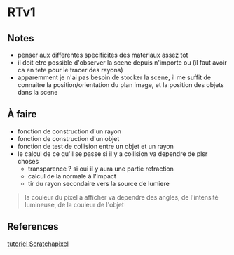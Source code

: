 RTv1
====

Notes
-----
- penser aux differentes specificites des materiaux assez tot
- il doit etre possible d'observer la scene depuis n'importe ou
	(il faut avoir ca en tete pour le tracer des rayons)
- apparemment je n'ai pas besoin de stocker la scene, il me suffit de connaitre
	la position/orientation du plan image, et la position des objets dans la scene

À faire
-------
- fonction de construction d'un rayon
- fonction de construction d'un objet
- fonction de test de collision entre un objet et un rayon
- le calcul de ce qu'il se passe si il y a collision va dependre de plsr choses
	- transparence ? si oui il y aura une partie refraction
	- calcul de la normale à l'impact
	- tir du rayon secondaire vers la source de lumiere

> la couleur du pixel à afficher va dependre des angles, de l'intensité lumineuse,
> de la couleur de l'objet


References
----------
[tutoriel Scratchapixel](http://www.scratchapixel.com/lessons/3d-basic-rendering/introduction-to-ray-tracing/ray-tracing-practical-example)
